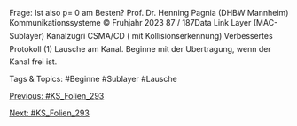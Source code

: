 Frage: Ist also p= 0 am Besten?
Prof. Dr. Henning Pagnia (DHBW Mannheim) Kommunikationssysteme © Fruhjahr 2023 87 / 187Data Link Layer (MAC-Sublayer) Kanalzugri
CSMA/CD ( mit Kollisionserkennung)
Verbessertes Protokoll
(1) Lausche am Kanal. Beginne mit der Ubertragung, wenn der Kanal frei ist.

   Tags & Topics:
   #Beginne
   #Sublayer
   #Lausche

[Previous: #KS_Folien_293](KS_Folien_293.md)

[Next: #KS_Folien_293](KS_Folien_293.md)